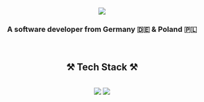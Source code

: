 
<h1 align="center">
  <a herf="https://git.io/typing.svg">
    <img src="https://readme-typing-svg.herokuapp.com/?font=Righteuos&size=35&center=true&vCenter=true&width=500&height=70&duration=4000&lines=Hi+👋;+I'm+Mateusz;" />
  </a>
</h1>

<h3 align="center">A  software developer from Germany 🇩🇪 & Poland 🇵🇱</h3>

<br/>

<h2 align="center">⚒️ Tech Stack ⚒️</h2>
<br/>
<div align="center">
    <img src="https://skillicons.dev/icons?i=apple,postgres,go,arch,git,tailwind" />
    <img src="https://skillicons.dev/icons?i=vim,neovim,github,htmx,docker" /><br>
</div>
